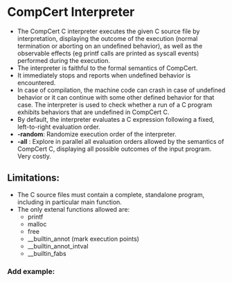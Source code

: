 # CompCert Interpreter
- The CompCert C interpreter executes the given C source file by interpretation, displaying the outcome of the execution (normal termination or aborting on an undefined behavior), as well as the observable effects (eg printf calls are printed as syscall events) performed during the execution.
- The interpreter is faithful to the formal semantics of CompCert.
- It immediately stops and reports when undefined behavior is encountered. 
- In case of compilation, the machine code can crash in case of undefined behavior or it can continue with some other defined behavior for that case. The interpreter is used to check whether a run of a C program exhibits behaviors that are undefined in CompCert C. 
- By default, the interpreter evaluates a C expression following a fixed, left-to-right evaluation order. 
- **-random**: Randomize execution order of the interpreter. 
- **-all** : Explore in parallel all evaluation orders allowed by the semantics of CompCert C, displaying all possible outcomes of the input program. Very costly. 

## Limitations:
- The C source files must contain a complete, standalone program, including in particular main function. 
- The only extenal functions allowed are: 
    - printf
    - malloc
    - free
    - __builtin_annot (mark execution points)
    - __builtin_annot_intval 
    - __builtin_fabs 

### Add example:  